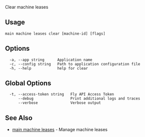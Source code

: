 Clear machine leases


## Usage
~~~
main machine leases clear [machine-id] [flags]
~~~

## Options

~~~
  -a, --app string      Application name
  -c, --config string   Path to application configuration file
  -h, --help            help for clear
~~~

## Global Options

~~~
  -t, --access-token string   Fly API Access Token
      --debug                 Print additional logs and traces
      --verbose               Verbose output
~~~

## See Also

* [main machine leases](/docs/flyctl/main-machine-leases/)	 - Manage machine leases

